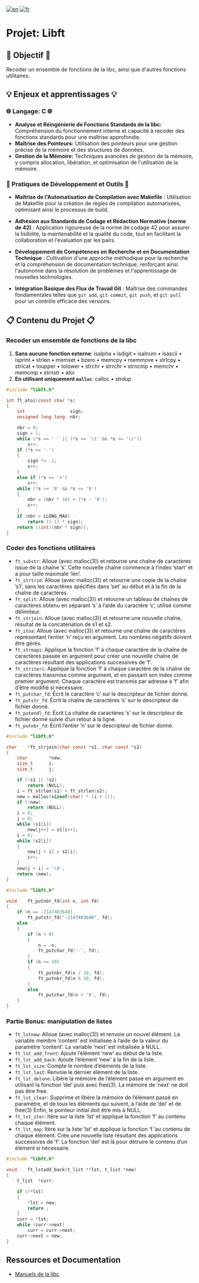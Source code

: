 [![en](https://img.shields.io/badge/lang-en-pink.svg)](https://github.com/nfauconn/libft/blob/master/README.md)
[![fr](https://img.shields.io/badge/lang-fr-purple.svg)](https://github.com/nfauconn/libft/blob/master/README.fr.md)

# Projet: Libft

## 🏁 Objectif 🏁
Recoder un ensemble de fonctions de la libc, ainsi que d'autres fonctions utilitaires.

## 💡 Enjeux et apprentissages 💡

### 🌐 Langage: C 🌐
  - **Analyse et Réingénierie de Fonctions Standards de la libc:** Compréhension du fonctionnement interne et capacité à recoder des fonctions standards pour une maîtrise approfondie.
  - **Maîtrise des Pointeurs:** Utilisation des pointeurs pour une gestion précise de la mémoire et des structures de données.
  - **Gestion de la Mémoire:** Techniques avancées de gestion de la mémoire, y compris allocation, libération, et optimisation de l'utilisation de la mémoire.

### 🔧 Pratiques de Développement et Outils 🔧 

- **Maîtrise de l'Automatisation de Compilation avec Makefile** : Utilisation de Makefile pour la création de règles de compilation automatisées, optimisant ainsi le processus de build.
  
- **Adhésion aux Standards de Codage et Rédaction Normative (norme de 42)** : Application rigoureuse de la norme de codage 42 pour assurer la lisibilité, la maintenabilité et la qualité du code, tout en facilitant la collaboration et l'évaluation par les pairs.

- **Développement de Compétences en Recherche et en Documentation Technique** : Cultivation d'une approche méthodique pour la recherche et la compréhension de documentation technique, renforçant ainsi l'autonomie dans la résolution de problèmes et l'apprentissage de nouvelles technologies.

- **Intégration Basique des Flux de Travail Git** : Maîtrise des commandes fondamentales telles que `git add`, `git commit`, `git push`, et `git pull` pour un contrôle efficace des versions.

## 📋 Contenu du Projet 📋 

### Recoder un ensemble de fonctions de la libc
1. **Sans aucune fonction externe**: isalpha
• isdigit • isalnum • isascii • isprint • strlen • memset • bzero • memcpy • memmove • strlcpy • strlcat • toupper • tolower • strchr • strrchr • strncmp • memchr • memcmp • strnstr • atoi
2. **En utilisant uniquement `malloc`**: calloc
• strdup
```c
#include "libft.h"

int	ft_atoi(const char *s)
{
	int					sign;
	unsigned long long	nbr;

	nbr = 0;
	sign = 1;
	while (*s == ' ' || (*s >= '\t' && *s <= '\r'))
		s++;
	if (*s == '-')
	{
		sign *= -1;
		s++;
	}
	else if (*s == '+')
		s++;
	while (*s >= '0' && *s <= '9')
	{
		nbr = (nbr * 10) + (*s - '0');
		s++;
	}
	if (nbr > LLONG_MAX)
		return ((-1) * sign);
	return ((int)(nbr * sign));
}
```
### Coder des fonctions utilitaires
- `ft_substr`: Alloue (avec malloc(3)) et retourne une chaîne de caractères issue de la chaîne ’s’.  Cette nouvelle chaîne commence à l’index ’start’ et a pour taille maximale ’len’.
- `ft_strtrim`: Alloue (avec malloc(3)) et retourne une copie de la chaîne ’s1’, sans les caractères spécifiés dans ’set’ au début et à la fin de la chaîne de caractères.
- `ft_split`: Alloue (avec malloc(3)) et retourne un tableau de chaînes de caractères obtenu en séparant ’s’ à l’aide du caractère ’c’, utilisé comme délimiteur.
- `ft_strjoin`: Alloue (avec malloc(3)) et retourne une nouvelle chaîne, résultat de la concaténation de s1 et s2.
- `ft_itoa`: Alloue (avec malloc(3)) et retourne une chaîne de caractères représentant l’entier ’n’ reçu en argument. Les nombres négatifs doivent être gérés.
- `ft_strmapi`: Applique la fonction ’f’ à chaque caractère de la chaîne de caractères passée en argument pour créer une nouvelle chaîne de caractères résultant des applications successives de ’f’.
- `ft_striteri`: Applique la fonction ’f’ à chaque caractère de la chaîne de caractères transmise comme argument, et en passant son index comme premier argument.  Chaque caractère est transmis par adresse à ’f’ afin d’être modifié si nécessaire.
- `ft_putchar_fd`: Écrit le caractère ’c’ sur le descripteur de fichier donné.
- `ft_putstr_fd`: Écrit la chaîne de caractères ’s’ sur le descripteur de fichier donné.
- `ft_putendl_fd`: Écrit La chaîne de caractères ’s’ sur le descripteur de fichier donné suivie d’un retour à la ligne.
- `ft_putnbr_fd`: Écrit l’entier ’n’ sur le descripteur de fichier donné.

```c
#include "libft.h"

char	*ft_strjoin(char const *s1, char const *s2)
{
	char		*new;
	size_t		i;
	size_t		j;

	if (!s1 || !s2)
		return (NULL);
	i = ft_strlen(s1) + ft_strlen(s2);
	new = malloc(sizeof(char) * (i + 1));
	if (!new)
		return (NULL);
	i = 0;
	j = 0;
	while (s1[i])
		new[j++] = s1[i++];
	i = 0;
	while (s2[i])
	{
		new[j + i] = s2[i];
		i++;
	}
	new[j + i] = '\0';
	return (new);
}
```

```c
#include "libft.h"

void	ft_putnbr_fd(int n, int fd)
{
	if (n == -2147483648)
		ft_putstr_fd("-2147483648", fd);
	else
	{
		if (n < 0)
		{
			n = -n;
			ft_putchar_fd('-', fd);
		}
		if (n >= 10)
		{
			ft_putnbr_fd(n / 10, fd);
			ft_putnbr_fd(n % 10, fd);
		}
		else
			ft_putchar_fd(n + '0', fd);
	}
}
```
 
### Partie Bonus: manipulation de listes
- `ft_lstnew`: Alloue (avec malloc(3)) et renvoie un nouvel élément. La variable membre ’content’ est initialisée à l’aide de la valeur du paramètre ’content’. La variable ’next’ est initialisée à NULL.
- `ft_lst_add_front`: Ajoute l’élément ’new’ au début de la liste.
- `ft_lst_add_back`: Ajoute l’élément ’new’ à la fin de la liste.
- `ft_lst_size`: Compte le nombre d’éléments de la liste.
- `ft_lst_last`: Renvoie le dernier élément de la liste.
- `ft_lst_delone`: Libère la mémoire de l’élément passé en argument en utilisant la fonction ’del’ puis avec free(3). La mémoire de ’next’ ne doit pas être free.
- `ft_lst_clear`: Supprime et libère la mémoire de l’élément passé en paramètre, et de tous les éléments qui suivent, à l’aide de ’del’ et de free(3) Enfin, le pointeur initial doit être mis à NULL.
- `ft_lst_iter`: Itère sur la liste ’lst’ et applique la fonction ’f’ au contenu chaque élément.
- `ft_lst_map`: Itère sur la liste ’lst’ et applique la fonction ’f ’au contenu de chaque élément. Crée une nouvelle liste résultant des applications successives de ’f’. La fonction ’del’ est là pour détruire le contenu d’un élément si nécessaire.

```c
#include "libft.h"

void	ft_lstadd_back(t_list **lst, t_list *new)
{
	t_list	*curr;

	if (!*lst)
	{
		*lst = new;
		return ;
	}
	curr = *lst;
	while (curr->next)
		curr = curr->next;
	curr->next = new;
}
```

## Ressources et Documentation
- [Manuels de la libc](https://linux.die.net/man/)
